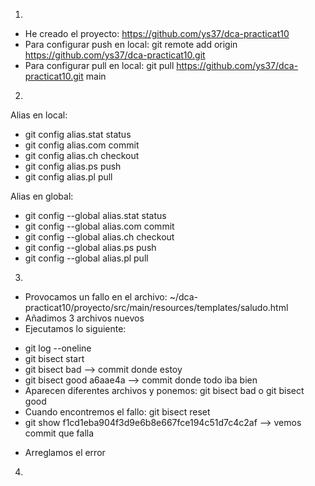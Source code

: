 1. 
- He creado el proyecto: https://github.com/ys37/dca-practicat10
- Para configurar push en local: git remote add origin https://github.com/ys37/dca-practicat10.git
- Para configurar pull en local: git pull https://github.com/ys37/dca-practicat10.git main

2. 
Alias en local:
* git config alias.stat status
* git config alias.com commit
* git config alias.ch checkout
* git config alias.ps push
* git config alias.pl pull

Alias en global:
* git config --global alias.stat status
* git config --global alias.com commit
* git config --global alias.ch checkout
* git config --global alias.ps push
* git config --global alias.pl pull

3. 
- Provocamos un fallo en el archivo: ~/dca-practicat10/proyecto/src/main/resources/templates/saludo.html
- Añadimos 3 archivos nuevos
- Ejecutamos lo siguiente:
* git log --oneline
* git bisect start
* git bisect bad --> commit donde estoy
* git bisect good a6aae4a --> commit donde todo iba bien
* Aparecen diferentes archivos y ponemos: git bisect bad o git bisect good
* Cuando encontremos el fallo: git bisect reset
* git show f1cd1eba904f3d9e6b8e667fce194c51d7c4c2af --> vemos commit que falla
- Arreglamos el error

4. 




